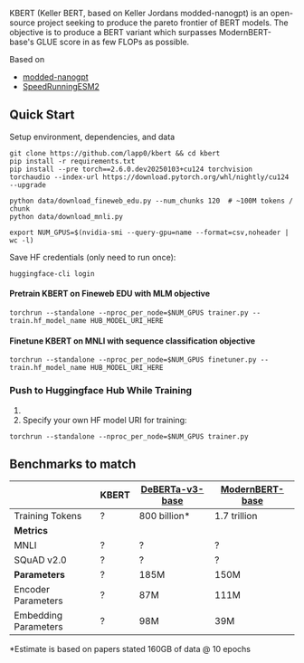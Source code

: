 KBERT (Keller BERT, based on Keller Jordans modded-nanogpt) is an open-source project seeking to produce the pareto frontier of BERT models. The objective is to produce a BERT variant which surpasses ModernBERT-base's GLUE score in as few FLOPs as possible.

Based on
- [modded-nanogpt](https://github.com/KellerJordan/modded-nanogpt)
- [SpeedRunningESM2](https://github.com/Synthyra/SpeedRunningESM2)

## Quick Start

Setup environment, dependencies, and data
```
git clone https://github.com/lapp0/kbert && cd kbert
pip install -r requirements.txt
pip install --pre torch==2.6.0.dev20250103+cu124 torchvision torchaudio --index-url https://download.pytorch.org/whl/nightly/cu124 --upgrade

python data/download_fineweb_edu.py --num_chunks 120  # ~100M tokens / chunk
python data/download_mnli.py

export NUM_GPUS=$(nvidia-smi --query-gpu=name --format=csv,noheader | wc -l)
```

Save HF credentials (only need to run once):
```
huggingface-cli login
```

#### Pretrain KBERT on Fineweb EDU with MLM objective
```
torchrun --standalone --nproc_per_node=$NUM_GPUS trainer.py --train.hf_model_name HUB_MODEL_URI_HERE
```

#### Finetune KBERT on MNLI with sequence classification objective
```
torchrun --standalone --nproc_per_node=$NUM_GPUS finetuner.py --train.hf_model_name HUB_MODEL_URI_HERE
```


### Push to Huggingface Hub While Training

1)
2) Specify your own HF model URI for training:
```
torchrun --standalone --nproc_per_node=$NUM_GPUS trainer.py
```


## Benchmarks to match
|                      | KBERT | [DeBERTa-v3-base](https://arxiv.org/abs/2111.09543) | [ModernBERT-base](https://arxiv.org/abs/2412.13663) |
|----------------------|-------|-----------------------------------------------------|-----------------------------------------------------|
| Training Tokens      | ?     | 800 billion*                                        | 1.7 trillion                                        |
| **Metrics**          |       |                                                     |                                                     |
| MNLI                 | ?     | ?                                                   | ?                                                   |
| SQuAD v2.0           | ?     | ?                                                   | ?                                                   |
| **Parameters**       | ?     | 185M                                                | 150M                                                |
| Encoder Parameters   | ?     | 87M                                                 | 111M                                                |
| Embedding Parameters | ?     | 98M                                                 | 39M                                                 |

 *Estimate is based on papers stated 160GB of data @ 10 epochs


